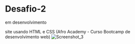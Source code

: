 # Desafio-2
 em desenvolvimento
 
site usando HTML e CSS (Afro Academy - Curso Bootcamp de desenvolvimento web)
![Screenshot_3](https://user-images.githubusercontent.com/72051524/189563088-5b4d5126-467c-4a8d-b45c-425bd02a7e94.png)

